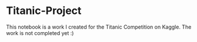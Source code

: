# Titanic-Project
This notebook is a work I created for the Titanic Competition on Kaggle. The work is not completed yet :)
